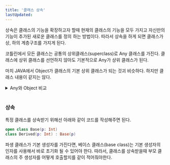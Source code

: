 ```yaml
---
title: '클래스 상속'
lastUpdated: 
---
```


상속은 클래스의 기능을 확장하고자 할때 현재의 클래스의 기능을 모두 가지고 자신만의 기능이 추가된 새로운 클래스를 정의 하는 방법이다. 따라서 상속을 하게 되면 클래스가 상, 하의 계층구조를 가지게 된다.

코틀린에서 모든 클래스는 공통의 상위클래스(superclass)로 Any 클래스를 가진다. 클래스에 상위 클래스를 선언하지 않아도 기본적으로 Any가 상위 클래스가 된다.

마치 JAVA에서 Object가 클래스의 기본 상위 클래스가 되는 것괴 비슷하다. 하지만 클래스 내용이 같지는 않다.

<details>
<summary>Any와 Object 비교</summary>
<div markdown="1">

Kotlin의 Any보다 Java의 Object가 가지는 메서드의 수가 더 많다.

```kotlin
public open class Any {
    
    public open operator fun equals(other: Any?): Boolean
    public open fun hashCode(): Int
    public open fun toString(): String
}
```

```java
public class Object {

    private static native void registerNatives();
    static {
        registerNatives();
    }

    public final native Class<?> getClass();

    public native int hashCode();

    public boolean equals(Object obj) {
        return (this == obj);
    }

    protected native Object clone() throws CloneNotSupportedException;

    public String toString() {
        return getClass().getName() + "@" + Integer.toHexString(hashCode());
    }

    public final native void notify();

    public final native void notifyAll();

    public final native void wait(long timeout) throws InterruptedException;

    public final void wait(long timeout, int nanos) throws InterruptedException {
        if (timeout < 0) {
            throw new IllegalArgumentException("timeout value is negative");
        }

        if (nanos < 0 || nanos > 999999) {
            throw new IllegalArgumentException(
                                "nanosecond timeout value out of range");
        }

        if (nanos >= 500000 || (nanos != 0 && timeout == 0)) {
            timeout++;
        }

        wait(timeout);
    }

    public final void wait() throws InterruptedException {
        wait(0);
    }

    protected void finalize() throws Throwable { }
}
```

</div>
</details>

<br>

### 상속

특정 클래스를 상속받기 위해선 아래와 같이 코드를 작성해주면 된다.

```kotlin
open class Base(p: Int)
class Derived(p: Int) : Base(p)
```

파생 클래스가 기본 생성자를 가진다면, 베이스 클래스(base class)는 기본 생성자의 인자를 사용해서 바로 초기화 될 수 있어야 한다. 따라서, 클래스를 상속받을때 부모 클래스의 주 생성자를 어떻게 호출할지를 같이 적어줘야한다.

